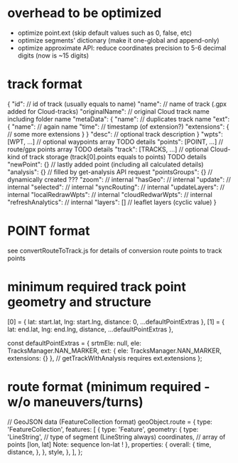 # overhead to be optimized

-   optimize point.ext (skip default values such as 0, false, etc)
-   optimize segments' dictionary (make it one-global and append-only)
-   optimize approximate API: reduce coordinates precision to 5-6 decimal digits (now is ~15 digits)

# track format

{
"id": <String> // id of track (usually equals to name)
"name": <String> // name of track (.gpx added for Cloud-tracks)
"originalName": <String> // original Cloud track name including folder name
"metaData": {
"name": <String> // duplicates track name
"ext": {
"name": <String> // again name
"time": <Number> // timestamp (of extension?)
"extensions": {
// some more extensions
}
}
"desc": <String> // optional track description
}
"wpts": [WPT, ...] // optional waypoints array TODO details
"points": [POINT, ...] // route/gpx points array TODO details
"track": [TRACKS, ...] // optional Cloud-kind of track storage (track[0].points equals to points) TODO details
"newPoint": {} // lastly added point (including all calculated details)
"analysis": {} // filled by get-analysis API request
"pointsGroups": {} // dynamically created ???
"zoom": <Boolean> // internal
"hasGeo": <Boolean> // internal
"update": <Boolean> // internal
"selected": <Boolean> // internal
"syncRouting": <Boolean> // internal
"updateLayers": <Boolean> // internal
"localRedrawWpts": <Boolean> // internal
"cloudRedwarWpts": <Boolean> // internal
"refreshAnalytics": <Boolean> // internal
"layers": [] // leaflet layers (cyclic value)
}

# POINT format

see convertRouteToTrack.js for details of conversion route points to track points

# minimum required track point geometry and structure

[0] = { lat: start.lat, lng: start.lng, distance: 0, ...defaultPointExtras },
[1] = { lat: end.lat, lng: end.lng, distance, ...defaultPointExtras },

const defaultPointExtras = {
srtmEle: null,
ele: TracksManager.NAN_MARKER,
ext: { ele: TracksManager.NAN_MARKER, extensions: {} }, // getTrackWithAnalysis requires ext.extensions
};

# route format (minimum required - w/o maneuvers/turns)

// GeoJSON data (FeatureCollection format)
geoObject.route = {
type: 'FeatureCollection',
features: [
{
type: 'Feature',
geometry: {
type: 'LineString', // type of segment (LineString always)
coordinates, // array of points [lon, lat] Note: sequence lon-lat !
},
properties: {
overall: {
time,
distance,
},
},
style,
},
],
};
